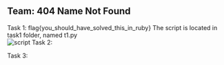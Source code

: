 Team: 404 Name Not Found
----------
Task 1: flag{you_should_have_solved_this_in_ruby}
The script is located in task1 folder, named t1.py<br/>
![script](task1/confirmation.png?raw=true)
Task 2: 

Task 3: 
